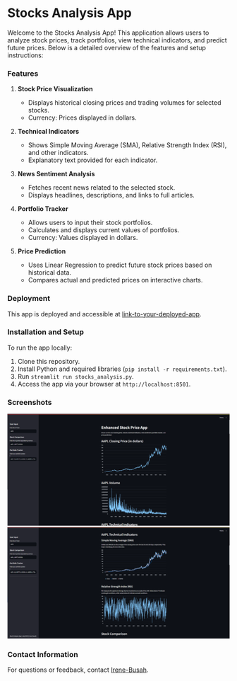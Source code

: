 # Stocks Analysis App

Welcome to the Stocks Analysis App! This application allows users to analyze stock prices, track portfolios, view technical indicators, and predict future prices. Below is a detailed overview of the features and setup instructions:

### Features

1. **Stock Price Visualization**
   - Displays historical closing prices and trading volumes for selected stocks.
   - Currency: Prices displayed in dollars.

2. **Technical Indicators**
   - Shows Simple Moving Average (SMA), Relative Strength Index (RSI), and other indicators.
   - Explanatory text provided for each indicator.

3. **News Sentiment Analysis**
   - Fetches recent news related to the selected stock.
   - Displays headlines, descriptions, and links to full articles.

4. **Portfolio Tracker**
   - Allows users to input their stock portfolios.
   - Calculates and displays current values of portfolios.
   - Currency: Values displayed in dollars.

5. **Price Prediction**
   - Uses Linear Regression to predict future stock prices based on historical data.
   - Compares actual and predicted prices on interactive charts.

### Deployment

This app is deployed and accessible at [link-to-your-deployed-app](link-to-your-deployed-app).

### Installation and Setup

To run the app locally:

1. Clone this repository.
2. Install Python and required libraries (`pip install -r requirements.txt`).
3. Run `streamlit run stocks_analysis.py`.
4. Access the app via your browser at `http://localhost:8501`.

### Screenshots

![Screenshot 1](/stocks_app/screenshots/1.png)
![Screenshot 2](/stocks_app/screenshots/2.png)

### Contact Information

For questions or feedback, contact [Irene-Busah](mailto:i.busah123@gmail.com).
